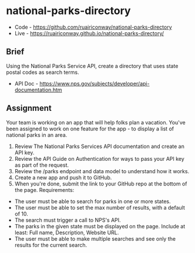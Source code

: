 # national-parks-directory

- Code - https://github.com/ruairiconway/national-parks-directory
- Live - https://ruairiconway.github.io/national-parks-directory/

## Brief
Using the National Parks Service API, create a directory that uses state postal codes as search terms.

- API Doc - https://www.nps.gov/subjects/developer/api-documentation.htm

## Assignment
Your team is working on an app that will help folks plan a vacation. You've been assigned to work on one feature for the app - to display a list of national parks in an area.

1. Review The National Parks Services API documentation and create an API key.
2. Review the API Guide on Authentication for ways to pass your API key as part of the request.
3. Review the /parks endpoint and data model to understand how it works.
4. Create a new app and push it to GitHub.
5. When you're done, submit the link to your GitHub repo at the bottom of the page.
Requirements:
- The user must be able to search for parks in one or more states.
- The user must be able to set the max number of results, with a default of 10.
- The search must trigger a call to NPS's API.
- The parks in the given state must be displayed on the page. Include at least: Full name, Description, Website URL.
- The user must be able to make multiple searches and see only the results for the current search.
